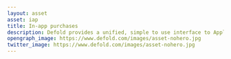 ```yaml
---
layout: asset
asset: iap
title: In-app purchases
description: Defold provides a unified, simple to use interface to Apple’s iOS Appstore 'in-app purchases' and Google Play’s or Amazon’s 'in-app billing' on Android devices. Facebook Canvas 'game payments' are supported for Facebook Canvas.
opengraph_image: https://www.defold.com/images/asset-nohero.jpg
twitter_image: https://www.defold.com/images/asset-nohero.jpg
---
```

